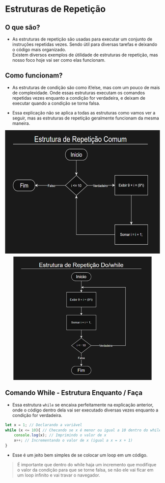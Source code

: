 # Estruturas de Repetição

## O que são?

 - As estruturas de repetição são usadas para executar um conjunto de instruções repetidas vezes. Sendo útil para diversas tarefas e deixando o código mais organizado.<br>Existem diversos exemplos de útilidade de estruturas de repetição, mas nosso foco hoje vai ser como elas funcionam.

## Como funcionam?

 - As estruturas de condição são como if/else, mas com um pouco de mais de complexidade. Onde essas estruturas executam os comandos repetidas vezes enquanto a condição for verdadeira, e deixam de executar quando a condição se torna falsa. 

 - Essa explicação não se aplica a todas as estruturas como vamos ver a seguir, mas as estruturas de repetição geralmente funcionam da mesma maneira.

<img src="../img/Aula006-Estrutura_Comum.png" style=" display:flex; height:400px; justify-self:center; margin: 10px; ">
<img src="../img/Aula006-Estrutura_DoWhile.png" style=" display:flex; height:400px; justify-self:center;  margin: 10px;">

## Comando While - Estrutura Enquanto / Faça

 - Essa estrutura `while` se encaixa perfeitamente na explicação anterior, onde o código dentro dela vai ser executado diversas vezes enquanto a condição for verdadeira.

```js
let x = 1; // Declarando a variável
while (x <= 10){ // Checando se x é menor ou igual a 10 dentro do while
    console.log(x); // Imprimindo o valor de x
    x++; // Incrementando o valor de x (igual a x = x + 1)
}
```

 - Esse é um jeito bem simples de se colocar um loop em um código.

> É importante que dentro do while haja um incremento que modifique o valor da condição para que se torne falsa, se não ele vai ficar em um loop infinito e vai travar o navegador.

